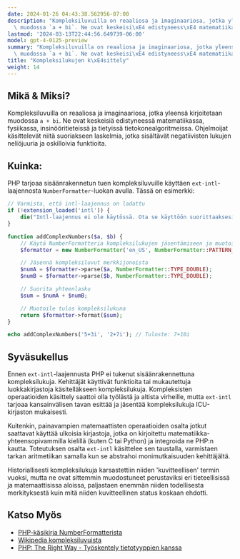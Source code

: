 ```yaml
---
date: 2024-01-26 04:43:38.562956-07:00
description: "Kompleksiluvuilla on reaaliosa ja imaginaariosa, jotka yleens\xE4 kirjoitetaan\
  \ muodossa `a + bi`. Ne ovat keskeisi\xE4 edistyneess\xE4 matematiikassa, fysiikassa,\u2026"
lastmod: '2024-03-13T22:44:56.649739-06:00'
model: gpt-4-0125-preview
summary: "Kompleksiluvuilla on reaaliosa ja imaginaariosa, jotka yleens\xE4 kirjoitetaan\
  \ muodossa `a + bi`. Ne ovat keskeisi\xE4 edistyneess\xE4 matematiikassa, fysiikassa,\u2026"
title: "Kompleksilukujen k\xE4sittely"
weight: 14
---
```


## Mikä & Miksi?
Kompleksiluvuilla on reaaliosa ja imaginaariosa, jotka yleensä kirjoitetaan muodossa `a + bi`. Ne ovat keskeisiä edistyneessä matematiikassa, fysiikassa, insinööritieteissä ja tietyissä tietokonealgoritmeissa. Ohjelmoijat käsittelevät niitä suoriakseen laskelmia, jotka sisältävät negatiivisten lukujen neliöjuuria ja oskilloivia funktioita.

## Kuinka:
PHP tarjoaa sisäänrakennetun tuen kompleksiluvuille käyttäen `ext-intl`-laajennosta `NumberFormatter`-luokan avulla. Tässä on esimerkki:

```php
// Varmista, että intl-laajennus on ladattu
if (!extension_loaded('intl')) {
    die("Intl-laajennus ei ole käytössä. Ota se käyttöön suorittaaksesi tämän koodin.");
}

function addComplexNumbers($a, $b) {
    // Käytä NumberFormatteria kompleksilukujen jäsentämiseen ja muotoiluun
    $formatter = new NumberFormatter('en_US', NumberFormatter::PATTERN_RULEBASED, 'i = -1;');

    // Jäsennä kompleksiluvut merkkijonoista
    $numA = $formatter->parse($a, NumberFormatter::TYPE_DOUBLE);
    $numB = $formatter->parse($b, NumberFormatter::TYPE_DOUBLE);

    // Suorita yhteenlasku
    $sum = $numA + $numB;

    // Muotoile tulos kompleksilukuna
    return $formatter->format($sum);
}

echo addComplexNumbers('5+3i', '2+7i'); // Tuloste: 7+10i
```

## Syväsukellus
Ennen `ext-intl`-laajennusta PHP ei tukenut sisäänrakennettuna kompleksilukuja. Kehittäjät käyttivät funktioita tai mukautettuja luokkakirjastoja käsitelläkseen kompleksilukuja. Kompleksisten operaatioiden käsittely saattoi olla työlästä ja altista virheille, mutta `ext-intl` tarjoaa kansainvälisen tavan esittää ja jäsentää kompleksilukuja ICU-kirjaston mukaisesti.

Kuitenkin, painavampien matemaattisten operaatioiden osalta jotkut saattavat käyttää ulkoisia kirjastoja, jotka on kirjoitettu matematiikka-yhteensopivammilla kielillä (kuten C tai Python) ja integroida ne PHP:n kautta. Toteutuksen osalta `ext-intl` käsittelee sen taustalla, varmistaen tarkan aritmetiikan samalla kun se abstrahoi monimutkaisuuden kehittäjältä.

Historiallisesti kompleksilukuja karsastettiin niiden 'kuvitteellisen' termin vuoksi, mutta ne ovat sittemmin muodostuneet perustaviksi eri tieteellisissä ja matemaattisissa aloissa, paljastaen enemmän niiden todellisesta merkityksestä kuin mitä niiden kuvitteellinen status koskaan ehdotti.

## Katso Myös
- [PHP-käsikirja NumberFormatterista](https://www.php.net/manual/en/class.numberformatter.php)
- [Wikipedia kompleksiluvuista](https://fi.wikipedia.org/wiki/Kompleksiluku)
- [PHP: The Right Way - Työskentely tietotyyppien kanssa](https://phptherightway.com/#data_types)
